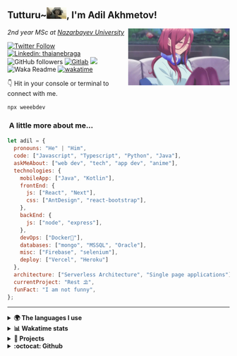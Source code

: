 <h2>Tutturu~<img src="img/tuturu.gif" width="45" alt="">, I'm Adil Akhmetov! <img src="img/miku-dance.gif" width="50" alt=""></h2>
<img align='right' src="img/miku.gif" width="230" alt="">
<p><em>2nd year MSc at <a href="https://nu.edu.kz/">Nazarbayev University</a>
<a href="https://sdu.edu.kz/"><img src="img/sdu-ahegao.svg" align="right" width="100" alt=""></a>
</em></p>

[![Twitter Follow](https://img.shields.io/twitter/follow/weeebdev?label=Follow)](https://twitter.com/intent/follow?screen_name=weeebdev)
[![Linkedin: thaianebraga](https://img.shields.io/badge/-adildev-blue?style=flat-square&logo=Linkedin&logoColor=white&link=https://www.linkedin.com/in/adildev/)](https://www.linkedin.com/in/adildev/)
![GitHub followers](https://img.shields.io/github/followers/weeebdev?label=Follow&style=flat-square)
[![Gitlab](https://img.shields.io/badge/Gitlab-weeebdev-orange?style=flat-square&logo=gitlab)](https://gitlab.com/weeebdev)
![](https://visitor-badge.glitch.me/badge?page_id=weeebdev.weeebdev)
![Waka Readme](https://github.com/weeebdev/weeebdev/workflows/Waka%20Readme/badge.svg)
[![wakatime](https://wakatime.com/badge/user/1fb6390f-222e-4088-8de8-840ef1443858.svg)](https://wakatime.com/@1fb6390f-222e-4088-8de8-840ef1443858)
<!-- [![Leetcode badge](https://leetcode-badge.chyroc.cn/?name=user3449f)](https://leetcode.com/user3449f/) -->

👇 Hit in your console or terminal to connect with me.

```bash
npx weeebdev
```

### <img src="https://media.giphy.com/media/VgCDAzcKvsR6OM0uWg/giphy.gif" width="50" alt=""> A little more about me...

```javascript
let adil = {
  pronouns: "He" | "Him",
  code: ["Javascript", "Typescript", "Python", "Java"],
  askMeAbout: ["web dev", "tech", "app dev", "anime"],
  technologies: {
    mobileApp: ["Java", "Kotlin"],
    frontEnd: {
      js: ["React", "Next"],
      css: ["AntDesign", "react-bootstrap"],
    },
    backEnd: {
      js: ["node", "express"],
    },
    devOps: ["Docker🐳"],
    databases: ["mongo", "MSSQL", "Oracle"],
    misc: ["Firebase", "selenium"],
    deploy: ["Vercel", "Heroku"]
  },
  architecture: ["Serverless Architecture", "Single page applications"],
  currentProject: "Rest ⛱",
  funFact: "I am not funny",
};
```

---

<details>
  <summary><b>🌍 The languages I use</b></summary>
  <hr>
  
  
| ⏰ Past month | ⌛️ Past Year |
|---|---|
| <a href="https://wakatime.com/@adildev"><img src="https://wakatime.com/share/@adilDev/4ebe423a-b427-4031-b073-d221b9528df7.svg" height="300px"></a> | <a href="https://wakatime.com/@adildev"><img src="https://wakatime.com/share/@adilDev/1b4a30f1-9a7f-47fe-b8d2-0fc90f37fcd3.svg" height="300px"></a> |
</details>

<details>
<summary><b>📊 Wakatime stats</b><br></summary>
<div>
<hr/>

<!--START_SECTION:waka-->
![Code Time](http://img.shields.io/badge/Code%20Time-4%2C473%20hrs%2037%20mins-blue)

![Profile Views](http://img.shields.io/badge/Profile%20Views-0-blue)

![Lines of code](https://img.shields.io/badge/From%20Hello%20World%20I%27ve%20Written-9.0%20million%20lines%20of%20code-blue)

**🐱 My GitHub Data** 

> 📦 568.9 kB Used in GitHub's Storage 
 > 
> 💼 Opted to Hire
 > 
> 📜 62 Public Repositories 
 > 
> 🔑 14 Private Repositories 
 > 
**I'm an Early 🐤** 

```text
🌞 Morning                385 commits         █░░░░░░░░░░░░░░░░░░░░░░░░   04.87 % 
🌆 Daytime                3810 commits        ████████████░░░░░░░░░░░░░   48.23 % 
🌃 Evening                3071 commits        ██████████░░░░░░░░░░░░░░░   38.87 % 
🌙 Night                  634 commits         ██░░░░░░░░░░░░░░░░░░░░░░░   08.03 % 
```
📅 **I'm Most Productive on Tuesday** 

```text
Monday                   926 commits         ███░░░░░░░░░░░░░░░░░░░░░░   11.72 % 
Tuesday                  2046 commits        ██████░░░░░░░░░░░░░░░░░░░   25.90 % 
Wednesday                913 commits         ███░░░░░░░░░░░░░░░░░░░░░░   11.56 % 
Thursday                 1068 commits        ███░░░░░░░░░░░░░░░░░░░░░░   13.52 % 
Friday                   417 commits         █░░░░░░░░░░░░░░░░░░░░░░░░   05.28 % 
Saturday                 840 commits         ███░░░░░░░░░░░░░░░░░░░░░░   10.63 % 
Sunday                   1690 commits        █████░░░░░░░░░░░░░░░░░░░░   21.39 % 
```


📊 **This Week I Spent My Time On** 

```text
🕑︎ Time Zone: Asia/Almaty

💬 Programming Languages: 
Other                    25 hrs 14 mins      █████████████████░░░░░░░░   69.34 % 
Python                   6 hrs 36 mins       █████░░░░░░░░░░░░░░░░░░░░   18.16 % 
TeX                      1 hr 53 mins        █░░░░░░░░░░░░░░░░░░░░░░░░   05.17 % 
Markdown                 1 hr 46 mins        █░░░░░░░░░░░░░░░░░░░░░░░░   04.88 % 
C++                      22 mins             ░░░░░░░░░░░░░░░░░░░░░░░░░   01.02 % 

🔥 Editors: 
Chrome                   22 hrs 11 mins      ███████████████░░░░░░░░░░   60.93 % 
VS Code                  8 hrs 33 mins       ██████░░░░░░░░░░░░░░░░░░░   23.49 % 
fish                     3 hrs 15 mins       ██░░░░░░░░░░░░░░░░░░░░░░░   08.93 % 
Neovim                   1 hr 53 mins        █░░░░░░░░░░░░░░░░░░░░░░░░   05.21 % 
Obsidian                 31 mins             ░░░░░░░░░░░░░░░░░░░░░░░░░   01.45 % 

🐱‍💻 Projects: 
AutoStreamlit            20 hrs 12 mins      ██████████████░░░░░░░░░░░   55.48 % 
Terminal                 4 hrs 45 mins       ███░░░░░░░░░░░░░░░░░░░░░░   13.05 % 
contests                 3 hrs 34 mins       ██░░░░░░░░░░░░░░░░░░░░░░░   09.83 % 
Unknown Project          1 hr 21 mins        █░░░░░░░░░░░░░░░░░░░░░░░░   03.75 % 
Writing                  1 hr 14 mins        █░░░░░░░░░░░░░░░░░░░░░░░░   03.42 % 

💻 Operating System: 
Mac                      36 hrs 24 mins      █████████████████████████   100.00 % 
```

**I Mostly Code in Jupyter Notebook** 

```text
HTML                     9 repos             ██░░░░░░░░░░░░░░░░░░░░░░░   09.78 % 
Python                   5 repos             █░░░░░░░░░░░░░░░░░░░░░░░░   05.43 % 
Lua                      2 repos             █░░░░░░░░░░░░░░░░░░░░░░░░   02.17 % 
C++                      1 repo              ░░░░░░░░░░░░░░░░░░░░░░░░░   01.09 % 
Promela                  1 repo              ░░░░░░░░░░░░░░░░░░░░░░░░░   01.09 % 
```



**Timeline**

![Lines of Code chart](https://raw.githubusercontent.com/weeebdev/weeebdev/master/assets/bar_graph.png)


 Last Updated on 30/04/2024 01:16:13 UTC
<!--END_SECTION:waka-->
</div>
</details>

<details>
<summary><b>🧾 Projects</b></summary>
<hr>

|Project|Status|
|---|---|
|[![ReadMe Card](https://github-readme-stats.vercel.app/api/pin/?username=weeebdev&repo=waifu.pics&theme=dracula)](https://github.com/weeebdev/waifu.pics)|[![time tracker](https://wakatime.com/badge/github/weeebdev/waifu.pics.svg)](https://wakatime.com/badge/github/weeebdev/waifu.pics)|
|[![ReadMe Card](https://github-readme-stats.vercel.app/api/pin/?username=mentor-ship&repo=mentorship&theme=dracula)](https://github.com/Mentor-ship/Mentorship)|[![time tracker](https://wakatime.com/badge/github/Mentor-ship/Mentorship.svg)](https://wakatime.com/badge/github/Mentor-ship/Mentorship)|
|[![ReadMe Card](https://github-readme-stats.vercel.app/api/pin/?username=masters-and-Abu&repo=tolqyn&theme=dracula)](https://github.com/Masters-and-Abu/Tolqyn)|[![time tracker](https://wakatime.com/badge/github/Masters-and-Abu/Tolqyn.svg)](https://wakatime.com/badge/github/Masters-and-Abu/Tolqyn)|
|[![ReadMe Card](https://github-readme-stats.vercel.app/api/pin/?username=dracula&repo=unigram&theme=dracula)](https://github.com/dracula/unigram)||

</details>

<details>
  <summary><b>:octocat: Github</b></summary>
  <hr>
  <a href="https://sourcekarma.vercel.app/weeebdev"><img src="https://sourcekarma-og.vercel.app/api/weeebdev/github" alt="" align="left"/></a>
  <img src="https://github-readme-stats.vercel.app/api?username=weeebdev&show_icons=true&theme=dracula&hide_title=true&hide_rank=true&count_private=true" align="right"/>
</details>
<div align="center">
  <kbd>
    <img src="https://waifu.now.sh/sfw/hug" alt="">
  </kbd>
</div>
